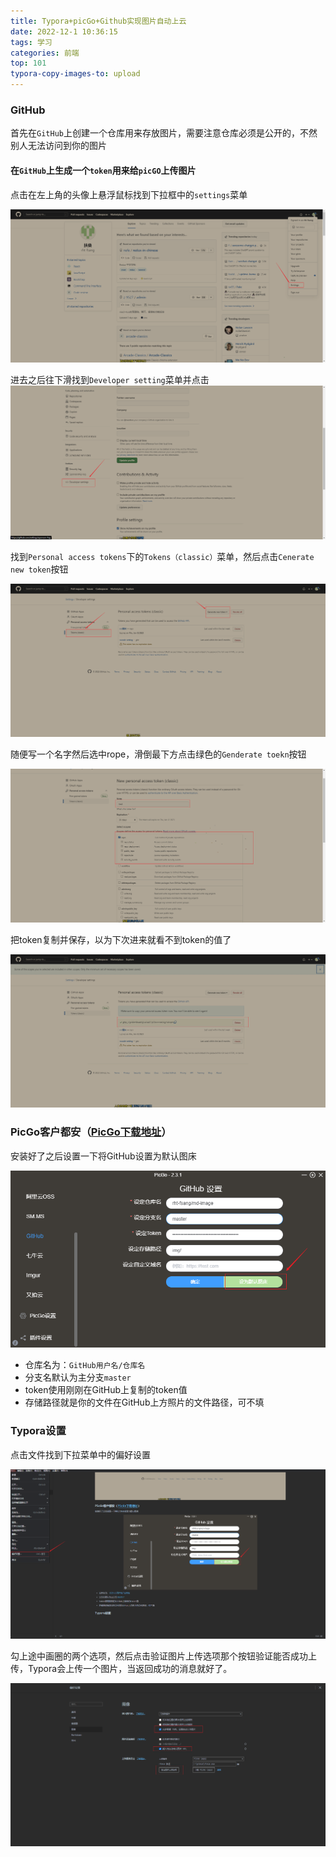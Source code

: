 ```yaml
---
title: Typora+picGo+Github实现图片自动上云
date: 2022-12-1 10:36:15
tags: 学习
categories: 前端
top: 101
typora-copy-images-to: upload
---
```


### GitHub

首先在`GitHub`上创建一个仓库用来存放图片，需要注意仓库必须是公开的，不然别人无法访问到你的图片
<!--more-->
#### 在`GitHub`上生成一个`token`用来给`picGO`上传图片

点击在左上角的头像上悬浮鼠标找到下拉框中的`settings`菜单

![image-20221213142347612](https://raw.githubusercontent.com/rht-fsang/md-image/master/img/image-20221213142347612.png)

进去之后往下滑找到`Developer setting`菜单并点击![image-20221213142704198](https://raw.githubusercontent.com/rht-fsang/md-image/master/img/image-20221213142704198.png)

找到`Personal access tokens`下的`Tokens（classic）`菜单，然后点击`Cenerate new token`按钮

![image-20221213143024388](https://raw.githubusercontent.com/rht-fsang/md-image/master/img/image-20221213143024388.png)

随便写一个名字然后选中rope，滑倒最下方点击绿色的`Genderate toekn`按钮

![image-20221213143231493](https://raw.githubusercontent.com/rht-fsang/md-image/master/img/image-20221213143231493.png)

把token复制并保存，以为下次进来就看不到token的值了

![image-20221213143346949](https://raw.githubusercontent.com/rht-fsang/md-image/master/img/image-20221213143346949.png)

### PicGo客户都安（[PicGo下载地址](https://link.juejin.cn/?target=https%3A%2F%2Fgithub.com%2FMolunerfinn%2Fpicgo%2Freleases)）

安装好了之后设置一下将GitHub设置为默认图床

![image-20221213143852918](https://raw.githubusercontent.com/rht-fsang/md-image/master/img/image-20221213143852918.png)

- 仓库名为：`GitHub用户名/仓库名`
- 分支名默认为主分支`master`
- token使用刚刚在GitHub上复制的token值
- 存储路径就是你的文件在GitHub上方照片的文件路径，可不填

### Typora设置

点击文件找到下拉菜单中的偏好设置

![image-20221213144346349](https://raw.githubusercontent.com/rht-fsang/md-image/master/img/image-20221213144346349.png)

勾上途中画圈的两个选项，然后点击验证图片上传选项那个按钮验证能否成功上传，Typora会上传一个图片，当返回成功的消息就好了。

![image-20221213145041883](https://raw.githubusercontent.com/rht-fsang/md-image/master/img/image-20221213145041883.png)

